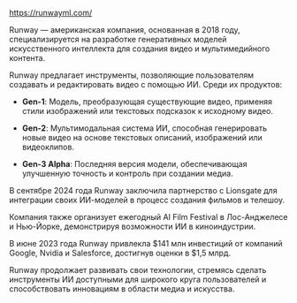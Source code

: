 https://runwayml.com/

Runway — американская компания, основанная в 2018 году, специализируется на разработке генеративных моделей искусственного интеллекта для создания видео и мультимедийного контента.

Runway предлагает инструменты, позволяющие пользователям создавать и редактировать видео с помощью ИИ. Среди их продуктов:

- **Gen-1**: Модель, преобразующая существующие видео, применяя стили изображений или текстовых подсказок к исходному видео.

- **Gen-2**: Мультимодальная система ИИ, способная генерировать новые видео на основе текстовых описаний, изображений или видеоклипов.

- **Gen-3 Alpha**: Последняя версия модели, обеспечивающая улучшенную точность и контроль при создании медиа.

В сентябре 2024 года Runway заключила партнерство с Lionsgate для интеграции своих ИИ-моделей в процесс создания фильмов и телешоу.

Компания также организует ежегодный AI Film Festival в Лос-Анджелесе и Нью-Йорке, демонстрируя возможности ИИ в киноиндустрии.

В июне 2023 года Runway привлекла $141 млн инвестиций от компаний Google, Nvidia и Salesforce, достигнув оценки в $1,5 млрд.

Runway продолжает развивать свои технологии, стремясь сделать инструменты ИИ доступными для широкого круга пользователей и способствовать инновациям в области медиа и искусства.